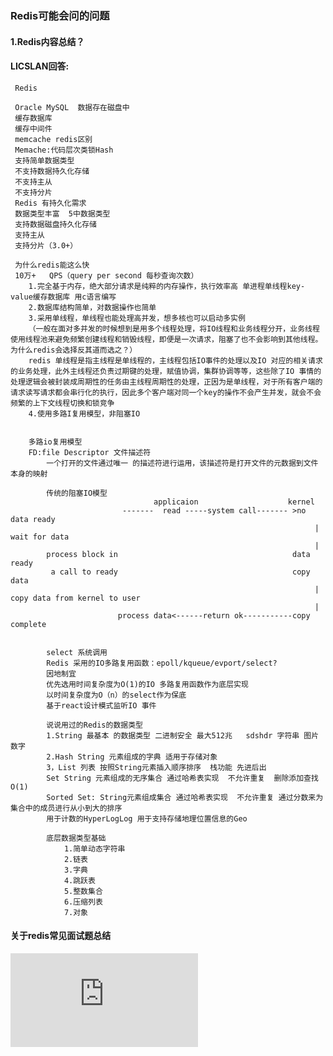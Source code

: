 ### Redis可能会问的问题
#### 1.Redis内容总结？
#### LICSLAN回答: 
     Redis
     
     Oracle MySQL  数据存在磁盘中
     缓存数据库
     缓存中间件
     memcache redis区别
     Memache:代码层次类锁Hash
     支持简单数据类型
     不支持数据持久化存储
     不支持主从
     不支持分片
     Redis 有持久化需求
     数据类型丰富  5中数据类型
     支持数据磁盘持久化存储
     支持主从
     支持分片（3.0+）
     
     为什么redis能这么快
     10万+	QPS（query per second 每秒查询次数）
     	1.完全基于内存，绝大部分请求是纯粹的内存操作，执行效率高 单进程单线程key-value缓存数据库 用c语言编写
     	2.数据库结构简单，对数据操作也简单
     	3.采用单线程，单线程也能处理高并发，想多核也可以启动多实例
     	（一般在面对多并发的时候想到是用多个线程处理，将IO线程和业务线程分开，业务线程使用线程池来避免频繁创建线程和销毁线程，即便是一次请求，阻塞了也不会影响到其他线程。为什么redis会选择反其道而选之？）
     	redis 单线程是指主线程是单线程的，主线程包括IO事件的处理以及IO 对应的相关请求的业务处理，此外主线程还负责过期键的处理，赋值协调，集群协调等等，这些除了IO 事情的处理逻辑会被封装成周期性的任务由主线程周期性的处理，正因为是单线程，对于所有客户端的请求读写请求都会串行化的执行，因此多个客户端对同一个key的操作不会产生并发，就会不会频繁的上下文线程切换和锁竞争
     	4.使用多路I复用模型，非阻塞IO
     
     
     	多路io复用模型
     	FD:file Descriptor 文件描述符
     		一个打开的文件通过唯一 的描述符进行运用，该描述符是打开文件的元数据到文件本身的映射
     
     		传统的阻塞IO模型
     						   		applicaion                    kernel
     						 -------  read -----system call------- >no data ready 		
     																	|		wait for data
     																	|
     		process block in                                       data ready
     		 a call to ready                                       copy data
     		 															|      copy data from kernel to user
     		 															|	
     		 				process data<------return ok-----------copy complete 
     
     
     		select 系统调用
     		Redis 采用的IO多路复用函数：epoll/kqueue/evport/select?
     		因地制宜
     		优先选用时间复杂度为O(1)的IO 多路复用函数作为底层实现
     		以时间复杂度为O（n）的select作为保底
     		基于react设计模式监听IO 事件
     
     		说说用过的Redis的数据类型
     		1.String 最基本 的数据类型 二进制安全 最大512兆   sdshdr 字符串 图片 数字
     		2.Hash String 元素组成的字典 适用于存储对象
     		3，List 列表 按照String元素插入顺序排序  栈功能 先进后出
     		Set String 元素组成的无序集合 通过哈希表实现  不允许重复  删除添加查找 O(1)
     		Sorted Set: String元素组成集合 通过哈希表实现  不允许重复 通过分数来为集合中的成员进行从小到大的排序
     		用于计数的HyperLogLog 用于支持存储地理位置信息的Geo
     
     		底层数据类型基础
     			1.简单动态字符串
     			2.链表
     			3.字典
     			4.跳跃表
     			5.整数集合
     			6.压缩列表
     			7.对象
     			
     			
#### 关于redis常见面试题总结
![redis常见面试题总结](https://www.cnblogs.com/jasontec/p/9699242.html)     			